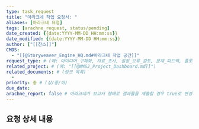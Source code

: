 ```yaml
---
type: task_request
title: "아라크네 작업 요청서: "
aliases: [아라크네 요청]
tags: [arachne_request, status/pending]
date_created: {{date:YYYY-MM-DD HH:mm:ss}}
date_modified: {{date:YYYY-MM-DD HH:mm:ss}}
author: ["[[찬스]]"]
CMDS:
  - "[[@Storyweaver_Engine_HQ.md#아라크네 작업 공간]]"
request_type: # (예: 아이디어_구체화, 자료_조사, 설정_오류_검토, 문체_피드백, 플롯_시뮬레이션, 떡밥_회수_제안)
related_project: # (예: "[[@NMSJ_Project_Dashboard.md]]")
related_documents: # (링크 목록)
  - 
priority: 중 # (상/중/하)
due_date:
arachne_report: false # 아라크네가 보고서 형태로 결과물을 제출할 경우 true로 변경
---
```


## 요청 상세 내용